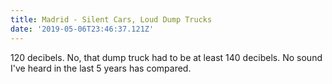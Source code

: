 ```yaml
---
title: Madrid - Silent Cars, Loud Dump Trucks
date: '2019-05-06T23:46:37.121Z'
---
```


120 decibels. No, that dump truck had to be at least 140 decibels. No sound I've heard in the last 5 years has compared.

